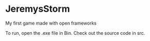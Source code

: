 # JeremysStorm
My first game made with open frameworks

To run, open the .exe file in Bin.
Check out the source code in src.
